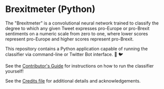 # Brexitmeter (Python)

The "Brexitmeter" is a convolutional neural network trained to classify the degree to which any given Tweet expresses pro-Europe or pro-Brexit sentiments on a numeric scale from zero to one, where lower scores represent pro-Europe and higher scores represent pro-Brexit.

This repository contains a Python application capable of running the classifier via command-line or Twitter Bot interface. :robot: :bird:

See the [Contributor's Guide](/CONTRIBUTING.md) for instructions on how to run the classifier yourself!

See the [Credits file](/CREDITS.md) for additional details and acknowledgements.
